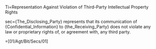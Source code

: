 Ti=Representation Against Violation of Third-Party Intellectual Property Rights 

sec={The_Disclosing_Party} represents that its communication of {Confidential_Information} to {the_Receiving_Party} does not violate any law or proprietary rights of, or agreement with, any third party.

=[01/Agt/Bit/Secs/01]